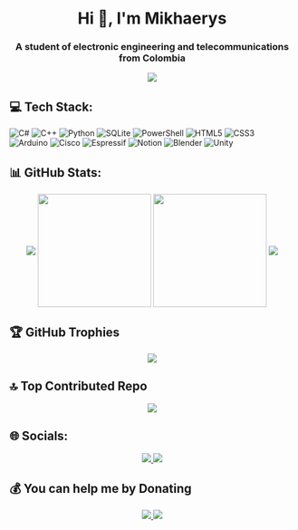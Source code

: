 <h1 align="center">Hi 👋, I'm Mikhaerys</h1>
<h3 align="center">A student of electronic engineering and telecommunications from Colombia</h3>
<p align="center">
  <a href="https://github.com/sponsors/Mikhaerys">
    <img src="https://img.shields.io/badge/sponsor-30363D?style=for-the-badge&logo=GitHub-Sponsors&logoColor=#white" />
  </a>
</p>

<h2>💻 Tech Stack:</h2>

![C#](https://img.shields.io/badge/c%23-%23239120.svg?style=for-the-badge&logo=csharp&logoColor=white) 
![C++](https://img.shields.io/badge/c++-%2300599C.svg?style=for-the-badge&logo=c%2B%2B&logoColor=white) 
![Python](https://img.shields.io/badge/python-3670A0?style=for-the-badge&logo=python&logoColor=ffdd54) 
![SQLite](https://img.shields.io/badge/sqlite-%2307405e.svg?style=for-the-badge&logo=sqlite&logoColor=white) 
![PowerShell](https://img.shields.io/badge/PowerShell-%235391FE.svg?style=for-the-badge&logo=powershell&logoColor=white) 
![HTML5](https://img.shields.io/badge/html5-%23E34F26.svg?style=for-the-badge&logo=html5&logoColor=white) 
![CSS3](https://img.shields.io/badge/css3-%231572B6.svg?style=for-the-badge&logo=css3&logoColor=white) 
![Arduino](https://img.shields.io/badge/-Arduino-00979D?style=for-the-badge&logo=Arduino&logoColor=white) 
![Cisco](https://img.shields.io/badge/cisco-%23049fd9.svg?style=for-the-badge&logo=cisco&logoColor=black) 
![Espressif](https://img.shields.io/badge/espressif-E7352C.svg?style=for-the-badge&logo=espressif&logoColor=white) 
![Notion](https://img.shields.io/badge/Notion-%23000000.svg?style=for-the-badge&logo=notion&logoColor=white) 
![Blender](https://img.shields.io/badge/blender-%23F5792A.svg?style=for-the-badge&logo=blender&logoColor=white) 
![Unity](https://img.shields.io/badge/Unity-100000?style=for-the-badge&logo=unity&logoColor=white)

<h2>📊 GitHub Stats:</h2>
<div align="center">
  <img align="center" src="http://github-profile-summary-cards.vercel.app/api/cards/profile-details?username=Mikhaerys&theme=prussian"/>
  <img height=200 align="center" src="http://github-profile-summary-cards.vercel.app/api/cards/stats?username=Mikhaerys&theme=prussian"/>
  <img height=200 align="center" src="https://github-readme-stats.vercel.app/api/top-langs/?username=Mikhaerys&theme=prussian&show_icons=true&hide_border=true&layout=compact"/>
  <img align="center" src="https://github-readme-streak-stats.herokuapp.com/?user=Mikhaerys&hide_border=true&theme=prussian" />
</div>

<h2>🏆 GitHub Trophies</h2>
<div align="center"><img src="https://github-profile-trophy.vercel.app/?username=Mikhaerys&theme=prussian&no-frame=false&no-bg=true&margin-w=4)"/></div>

<h2>🔝 Top Contributed Repo</h2>
<div align="center"><img src="https://github-contributor-stats.vercel.app/api?username=Mikhaerys&limit=5&theme=prussian&combine_all_yearly_contributions=true)"/></div>

<h2>🌐 Socials:</h2>
<p align="center">
  <a href="mailto:mikhaerys@gmail.com">
    <img src="https://img.shields.io/badge/Gmail-D14836?style=for-the-badge&logo=gmail&logoColor=white"/>
  </a>
  <a href="https://x.com/@Mikhaerys">
    <img src="https://img.shields.io/badge/X-%23000000.svg?style=for-the-badge&logo=X&logoColor=white"/>
  </a>
</p>
<h2>💰 You can help me by Donating</h2>
<p align="center">
  <a href="https://paypal.me/Mikhaerys">
    <img src="https://img.shields.io/badge/PayPal-00457C?style=for-the-badge&logo=paypal&logoColor=white">
  </a>
  <a href="https://github.com/sponsors/Mikhaerys">
    <img src="https://img.shields.io/badge/sponsor-30363D?style=for-the-badge&logo=GitHub-Sponsors&logoColor=#white" />
  </a>
</p>
